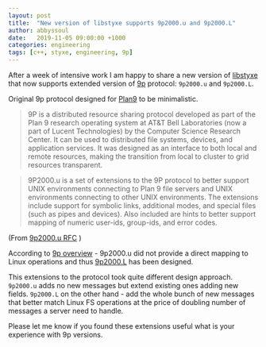 ```yaml
---
layout: post
title:  "New version of libstyxe supports 9p2000.u and 9p2000.L"
author: abbyssoul
date:   2019-11-05 09:00:00 +1000
categories: engineering
tags: [c++, styxe, engineering, 9p]
---
```


After a week of intensive work I am happy to share a new version of [libstyxe][libstyxe-git] that now supports
extended version of [9p][9p-protocol] protocol: `9p2000.u` and `9p2000.L`.


Original 9p protocol designed for [Plan9][plan9-wiki] to be minimalistic.
>  9P is a distributed resource sharing protocol developed as part of the Plan 9 research operating system at AT&T Bell Laboratories (now a part of Lucent Technologies) by the Computer Science Research Center. It can be used to distributed file systems, devices, and application services. It was designed as an interface to both local and remote resources, making the transition from local to cluster to grid resources transparent.

> 9P2000.u is a set of extensions to the 9P protocol to better support UNIX environments connecting to Plan 9 file servers and UNIX environments connecting to other UNIX environments. The extensions include support for symbolic links, additional modes, and special files (such as pipes and devices). Also included are hints to better support mapping of numeric user-ids, group-ids, and error codes.

(From [9p2000.u RFC](https://ericvh.github.io/9p-rfc/rfc9p2000.u.html) )


According to [9p overview](https://www.slideshare.net/ericvh/9p-overview) - 9p2000.u did not provide a direct mapping to Linux operations and thus [9p2000.L](https://github.com/chaos/diod/blob/master/protocol.md) has been designed.


This extensions to the protocol took quite different design approach. `9p2000.u` adds no new messages but extend existing ones adding new fields.
`9p2000.L` on the other hand - add the whole bunch of new messages that better match Linux FS operations at the price of doubling number of messages a server need to handle.  


Please let me know if you found these extensions useful what is your experience with 9p versions.


[9p-impl]: http://9p.cat-v.org/implementations
[9p-protocol]: https://en.wikipedia.org/wiki/9P_(protocol)
[plan9-wiki]: https://en.wikipedia.org/wiki/Plan_9_from_Bell_Labs
[libstyxe-git]: https://github.com/abbyssoul/libstyxe
